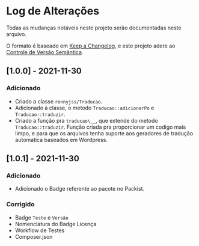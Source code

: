 # Log de Alterações

Todas as mudanças notáveis neste projeto serão documentadas neste arquivo.

O formato é baseado em [Keep a Changelog](https://keepachangelog.com/en/1.0.0/),
e este projeto adere ao [Controle de Versão Semântica](https://semver.org/spec/v2.0.0.html).

## [1.0.0] - 2021-11-30

### Adicionado

- Criado a classe `ronnyjss/Traducao`.
- Adicionado à classe, o metodo `Traducao::adicionarPo` e `Traducao::traduzir`.
- Criado a função pra `traducao\__`, que extende do metodo `Traducao::traduzir`. Função criada pra proporcionar um codigo mais limpo, e para que os arquivos tenha suporte aos geradores de tradução automatica baseados em Wordpress.

## [1.0.1] - 2021-11-30

### Adicionado

- Adicionado o Badge referente ao pacote no Packist.

### Corrigido

- Badge `Teste` e `Versão`
- Nomenclatura do Badge Licença
- Workflow de Testes
- Composer.json